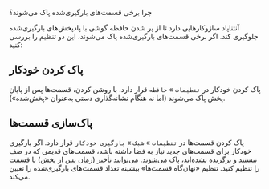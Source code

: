 چرا برخی قسمت‌های بارگیری‌شده پاک می‌شوند؟

آنتناپاد سازوکارهایی دارد تا از پر شدن حافظه گوشی با پادپخش‌های بارگیری‌شده جلوگیری کند. اگر برخی قسمت‌های بارگیری‌شده پاک می‌شوند، این دو تنظیم را بررسی کنید:

## پاک کردن خودکار

پاک کردن خودکار در `تنظیمات` » `حافظه` قرار دارد. با روشن کردن، قسمت‌ها پس از پایان پخش پاک می‌شوند (اما نه هنگام نشانه‌گذاری دستی به‌عنوان «پخش‌شده»).

## پاک‌سازی قسمت‌ها

پاک کردن قسمت‌ها در `تنظیمات` » `شبک` » `بارگیری خودکار` قرار دارد. اگر بارگیری خودکار برای قسمت‌های جدید نیاز به فضا داشته باشد، قسمت‌های قدیمی که در صف نیستند و برگزیده نشده‌اند، پاک می‌شوند. می‌توانید تأخیر (زمان پس از پخش) یا قسمت را تنظیم کنید. تنظیم «نهان‌گاه قسمت‌ها» بیشینه تعداد قسمت‌های بارگیری‌شده را تعیین می‌کند.
